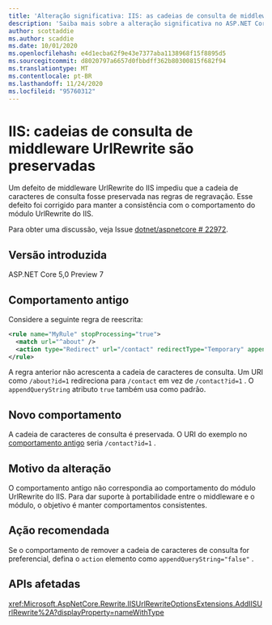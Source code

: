 ```yaml
---
title: 'Alteração significativa: IIS: as cadeias de consulta de middleware UrlRewrite são preservadas'
description: 'Saiba mais sobre a alteração significativa no ASP.NET Core 5,0 intitulado IIS: cadeias de consulta de middleware UrlRewrite são preservadas'
author: scottaddie
ms.author: scaddie
ms.date: 10/01/2020
ms.openlocfilehash: e4d1ecba62f9e43e7377aba1138968f15f8895d5
ms.sourcegitcommit: d8020797a6657d0fbbdff362b80300815f682f94
ms.translationtype: MT
ms.contentlocale: pt-BR
ms.lasthandoff: 11/24/2020
ms.locfileid: "95760312"
---
```

# <a name="iis-urlrewrite-middleware-query-strings-are-preserved"></a>IIS: cadeias de consulta de middleware UrlRewrite são preservadas

Um defeito de middleware UrlRewrite do IIS impediu que a cadeia de caracteres de consulta fosse preservada nas regras de regravação. Esse defeito foi corrigido para manter a consistência com o comportamento do módulo UrlRewrite do IIS.

Para obter uma discussão, veja Issue [dotnet/aspnetcore # 22972](https://github.com/dotnet/aspnetcore/issues/22972).

## <a name="version-introduced"></a>Versão introduzida

ASP.NET Core 5,0 Preview 7

## <a name="old-behavior"></a>Comportamento antigo

Considere a seguinte regra de reescrita:

```xml
<rule name="MyRule" stopProcessing="true">
  <match url="^about" />
  <action type="Redirect" url="/contact" redirectType="Temporary" appendQueryString="true" />
</rule>
```

A regra anterior não acrescenta a cadeia de caracteres de consulta. Um URI como `/about?id=1` redireciona para `/contact` em vez de `/contact?id=1` . O `appendQueryString` atributo `true` também usa como padrão.

## <a name="new-behavior"></a>Novo comportamento

A cadeia de caracteres de consulta é preservada. O URI do exemplo no [comportamento antigo](#old-behavior) seria `/contact?id=1` .

## <a name="reason-for-change"></a>Motivo da alteração

O comportamento antigo não correspondia ao comportamento do módulo UrlRewrite do IIS. Para dar suporte à portabilidade entre o middleware e o módulo, o objetivo é manter comportamentos consistentes.

## <a name="recommended-action"></a>Ação recomendada

Se o comportamento de remover a cadeia de caracteres de consulta for preferencial, defina o `action` elemento como `appendQueryString="false"` .

## <a name="affected-apis"></a>APIs afetadas

<xref:Microsoft.AspNetCore.Rewrite.IISUrlRewriteOptionsExtensions.AddIISUrlRewrite%2A?displayProperty=nameWithType>

<!--

### Category

ASP.NET Core

### Affected APIs

`Overload:Microsoft.AspNetCore.Rewrite.IISUrlRewriteOptionsExtensions.AddIISUrlRewrite`

-->
